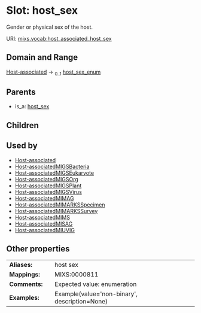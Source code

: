 
# Slot: host_sex


Gender or physical sex of the host.

URI: [mixs.vocab:host_associated_host_sex](https://w3id.org/mixs/vocab/host_associated_host_sex)


## Domain and Range

[Host-associated](Host-associated.md) &#8594;  <sub>0..1</sub> [host_sex_enum](host_sex_enum.md)

## Parents

 *  is_a: [host_sex](host_sex.md)

## Children


## Used by

 * [Host-associated](Host-associated.md)
 * [Host-associatedMIGSBacteria](Host-associatedMIGSBacteria.md)
 * [Host-associatedMIGSEukaryote](Host-associatedMIGSEukaryote.md)
 * [Host-associatedMIGSOrg](Host-associatedMIGSOrg.md)
 * [Host-associatedMIGSPlant](Host-associatedMIGSPlant.md)
 * [Host-associatedMIGSVirus](Host-associatedMIGSVirus.md)
 * [Host-associatedMIMAG](Host-associatedMIMAG.md)
 * [Host-associatedMIMARKSSpecimen](Host-associatedMIMARKSSpecimen.md)
 * [Host-associatedMIMARKSSurvey](Host-associatedMIMARKSSurvey.md)
 * [Host-associatedMIMS](Host-associatedMIMS.md)
 * [Host-associatedMISAG](Host-associatedMISAG.md)
 * [Host-associatedMIUVIG](Host-associatedMIUVIG.md)

## Other properties

|  |  |  |
| --- | --- | --- |
| **Aliases:** | | host sex |
| **Mappings:** | | MIXS:0000811 |
| **Comments:** | | Expected value: enumeration |
| **Examples:** | | Example(value='non-binary', description=None) |

